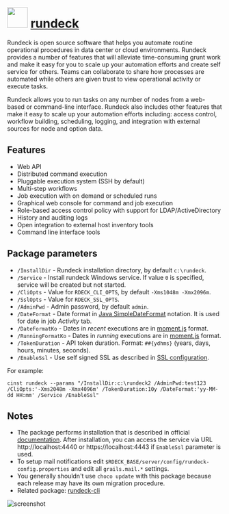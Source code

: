 # <img src="https://cdn.jsdelivr.net/gh/majkinetor/chocolatey/rundeck/icon.png" width="48" height="48"/> [rundeck](https://chocolatey.org/packages/rundeck)

Rundeck is open source software that helps you automate routine operational procedures in data center or cloud environments. Rundeck provides a number of features that will alleviate time-consuming grunt work and make it easy for you to scale up your automation efforts and create self service for others. Teams can collaborate to share how processes are automated while others are given trust to view operational activity or execute tasks.

Rundeck allows you to run tasks on any number of nodes from a web-based or command-line interface. Rundeck also includes other features that make it easy to scale up your automation efforts including: access control, workflow building, scheduling, logging, and integration with external sources for node and option data. 

## Features

* Web API
* Distributed command execution
* Pluggable execution system (SSH by default)
* Multi-step workflows
* Job execution with on demand or scheduled runs
* Graphical web console for command and job execution
* Role-based access control policy with support for LDAP/ActiveDirectory
* History and auditing logs
* Open integration to external host inventory tools
* Command line interface tools

## Package parameters

* `/InstallDir` - Rundeck installation directory, by default `c:\rundeck`.
* `/Service` - Install rundeck Windows service. If value `0` is specified, service will be created but not started.
* `/CliOpts` - Value for `RDECK_CLI_OPTS`, by default `-Xms1048m -Xmx2096m`.
* `/SslOpts` - Value for `RDECK_SSL_OPTS`.
* `/AdminPwd` - Admin password, by default `admin`.
* `/DateFormat` - Date format in [Java SimpleDateFormat](http://rundeck.org/docs/administration/localization.html#date-formats) notation. It is used for date in job _Activity_ tab.
* `/DateFormatKo` - Dates in _recent_ executions are in [moment.js](https://momentjs.com) format.
* `/RunningFormatKo` - Dates in _running_ executions are in [moment.js](https://momentjs.com) format.
* `/TokenDuration` - API token duration. Format: `##{ydhms}` (years, days, hours, minutes, seconds).
* `/EnableSsl` - Use self signed SSL as described in [SSL configuration](http://rundeck.org/docs/administration/configuring-ssl.html).

For example:

```
cinst rundeck --params "/InstallDir:c:\rundeck2 /AdminPwd:test123 /CliOpts:'-Xms2048m -Xmx4096m' /TokenDuration:10y /DateFormat:'yy-MM-dd HH:mm' /Service /EnableSsl"
```

## Notes

* The package performs installation that is described in official [documentation](https://rundeck.org/docs/administration/install/windows.html). After installation, you can access the service via URL http://localhost:4440 or https://localhost:4443 if `EnableSsl` parameter is used.
* To setup mail notifications edit `$RDECK_BASE/server/config/rundeck-config.properties` and edit all `grails.mail.*` settings.
* You generally shouldn't use `choco update` with this package because each release may have its own migration procedure.
* Related package: [rundeck-cli](https://chocolatey.org/packages/rundeck-cli)


![screenshot](https://cdn.rawgit.com/majkinetor/chocolatey/master/rundeck/screenshot.png)

